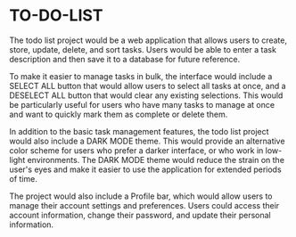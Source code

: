 # TO-DO-LIST

The todo list project would be a web application that allows users to create, store, update, delete, and sort tasks. Users would be able to enter a task description and then save it to a database for future reference.

To make it easier to manage tasks in bulk, the interface would include a SELECT ALL button that would allow users to select all tasks at once, and a DESELECT ALL button that would clear any existing selections. This would be particularly useful for users who have many tasks to manage at once and want to quickly mark them as complete or delete them.

In addition to the basic task management features, the todo list project would also include a DARK MODE theme. This would provide an alternative color scheme for users who prefer a darker interface, or who work in low-light environments. The DARK MODE theme would reduce the strain on the user's eyes and make it easier to use the application for extended periods of time.

The project would also include a Profile bar, which would allow users to manage their account settings and preferences. Users could access their account information, change their password, and update their personal information. 

